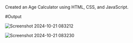 Created an Age Calculator using HTML, CSS, and JavaScript.

#Output

![Screenshot 2024-10-21 083212](https://github.com/user-attachments/assets/e41b3a4b-8186-4cf6-a4bd-2a6991c469f6)

![Screenshot 2024-10-21 083230](https://github.com/user-attachments/assets/ee17ae36-db45-4073-894f-880c59cb9010)
